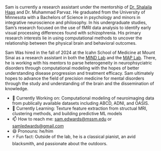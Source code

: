 Sam is currently a research assistant under the mentorship of [Dr. Shalaila Haas](https://github.com/shalailahaas) and Dr. Muhammad Parvaz. He graduated from the University of Minnesota with a Bachelors of Science in psychology and minors in integrative neuroscience and philosophy. In his undergraduate studies, Sam’s research focused on the use of fMRI data analysis to identify early visual processing differences found with schizophrenia. His primary research interests lie in using computational methods to uncover the relationship between the physical brain and behavioral outcomes. 

Sam Was hired in the fall of 2024 at the Icahn School of Medicine at Mount Sinai as a research assistant in both the [MIND Lab](https://mindlabresearch.com/) and the [MAP Lab](https://labs.icahn.mssm.edu/parvazlab/). There, he is working with his mentors to parse heterogeneity in neurophsyciatric disorders through computational modeling with the hopes of better understanding disease progression and treatment efficacy. Sam ultimately hopes to advance the field of precision medicine for mental disorders through the study and understanding of the brain and the dissemination of knowledge. 


- 🔭 Currently Working on: Computational modeling of neuroimaging data from publically available datasets including ABCD, ADNI, and OASIS. 
- 🌱 Currently Learning: Texture feature extraction from structual MRI, clustering methods, and building predictive ML models
- 📫 How to reach me: sam.edwards@mssm.edu or samledwards@gmail.com
- 😄 Pronouns: he/him
- ⚡ Fun fact: Outside of the lab, he is a classical pianist, an avid blacksmith, and passionate about the outdoors.
